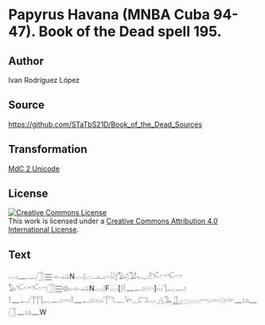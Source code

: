 # Papyrus Havana (MNBA Cuba 94-47). Book of the Dead spell 195.

## Author 

Ivan Rodríguez López

## Source 

https://github.com/STaTbS21D/Book_of_the_Dead_Sources

## Transformation 

[MdC 2 Unicode](https://statbs21d.github.io/mdc2unicode.html)

## License 

<a rel="license" href="http://creativecommons.org/licenses/by/4.0/"><img alt="Creative Commons License" style="border-width:0" src="https://i.creativecommons.org/l/by/4.0/88x31.png" /></a><br />This work is licensed under a <a rel="license" href="http://creativecommons.org/licenses/by/4.0/">Creative Commons Attribution 4.0 International License</a>.

## Text 

<hiero><rubrum>𓂋𓏤𓈖𓊃𓃂𓈗</rubrum>𓁹𓊩N𓐙𓊤𓐝𓊵𓊪𓏏𓇋𓋔𓅃𓉺𓅑𓆑𓀭𓄐𓎡𓄐𓎡<br>
𓅃𓄐𓎡𓄐𓎡𓃂𓈗𓊗𓏮𓁹𓊩N𓐙𓊤F𓐙[𓊤𓎛𓈖𓂝𓇷𓏏]𓏥𓊹𓉻𓂝<br>
𓎛𓈖𓂝𓊹𓊹𓊹𓉻𓂝𓏛𓎛𓈖𓂝𓇷𓏥𓊹𓆓𓊃𓅪𓈓𓉐𓂋𓂻𓅓𓊻𓈉𓐝𓂺𓏛𓇳𓏤𓎱𓈖𓂓𓏤𓈖𓃂𓈖𓂓𓏤𓈖W<br></hiero>